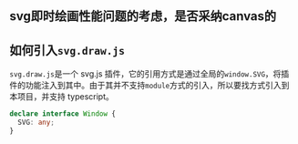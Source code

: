 ## svg即时绘画性能问题的考虑，是否采纳canvas的


## 如何引入`svg.draw.js`

`svg.draw.js`是一个 svg.js 插件，它的引用方式是通过全局的`window.SVG`，将插件的功能注入到其中。由于其并不支持`module`方式的引入，所以要找方式引入到本项目，并支持 typescript。

```ts
declare interface Window {
  SVG: any;
}
```
